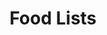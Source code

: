 ---
title: Food Lists
layout: collection
permalink: /food/
collection: food
entries_layout: grid
classes: wide
---